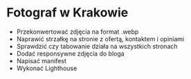 # Fotograf w Krakowie

- Przekonwertować zdjęcia na format .webp
- Naprawić strzałkę na stronie z ofertą, kontaktem i opiniami
- Sprawdzić czy tabowanie działa na wszystkich stronach
- Dodać responsywne zdjęcia do bloga
- Napisać manifest
- Wykonać Lighthouse
